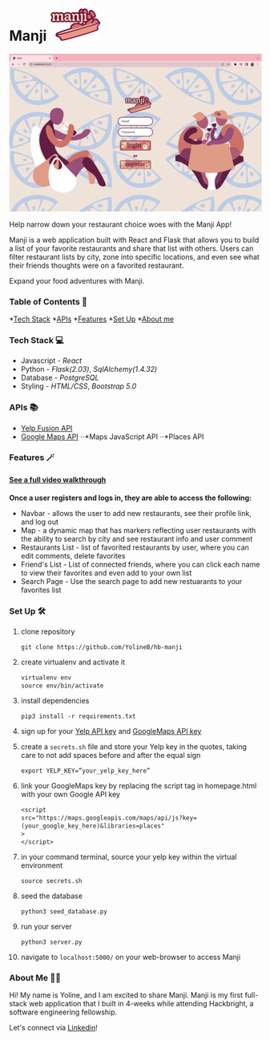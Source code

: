 # Manji <img src="static/md_images/manji.png" width=100px>

![homepage image](static/md_images/homepage.png)

Help narrow down your restaurant choice woes with the Manji App!

Manji is a web application built with React and Flask that allows you to build a list of your favorite restaurants and share that list with others. Users can filter restaurant lists by city, zone into specific locations, and even see what their friends thoughts were on a favorited restaurant. 

Expand your food adventures with Manji. 

### Table of Contents 📖

*[Tech Stack](#tech-stack-💻)
*[APIs](#apis-📚)
*[Features](#features-🪄)
*[Set Up](#set-up-🛠️)
*[About me](#about-me-🧘‍♀️)


### Tech Stack 💻

* Javascript - _React_
* Python - _Flask(2.03)_, _SqlAlchemy(1.4.32)_
* Database - _PostgreSQL_
* Styling - _HTML/CSS_, _Bootstrap 5.0_
### APIs 📚

* [Yelp Fusion API](https://www.yelp.com/developers/documentation/v3/get_started)
* [Google Maps API](https://console.developers.google.com/)
	⋅⋅*Maps JavaScript API
	⋅⋅*Places API

### Features 🪄 
#### [See a full video walkthrough](https://www.youtube.com/watch?v=UilGw6Yc-WI)
**Once a user registers and logs in, they are able to access the following:**

* Navbar - allows the user to add new restaurants, see their profile link, and log out
* Map - a dynamic map that has markers reflecting user restaurants with the ability to search by city and see restaurant info and user comment
* Restaurants List - list of favorited restaurants by user, where you can edit comments, delete favorites
* Friend's List - List of connected friends, where you can click each name to view their favorites and even add to your own list
* Search Page - Use the search page to add new restuarants to your favorites list

### Set Up 🛠️
1. clone repository 
	```
	git clone https://github.com/YolineB/hb-manji
	```
2. create virtualenv and activate it
	```
	virtualenv env
	source env/bin/activate
	```
3. install dependencies
	```
	pip3 install -r requirements.txt
	```
4. sign up for your [Yelp API key](https://www.yelp.com/developers/documentation/v3/get_started) and [GoogleMaps API key](https://console.developers.google.com/)

5. create a `secrets.sh` file and store your Yelp key in the quotes, taking care to not add spaces before and after the equal sign
	```
	export YELP_KEY=”your_yelp_key_here”
	```
6. link your GoogleMaps key by replacing the script tag in homepage.html with your own Google API key
	```
	<script
	src="https://maps.googleapis.com/maps/api/js?key=(your_google_key_here)&libraries=places"
	>
	</script>
	```
7. in your command terminal, source your yelp key within the virtual environment
	```
	source secrets.sh
	```
8. seed the database
	```
	python3 seed_database.py
	```
9. run your server
	```
	python3 server.py
	```
10. navigate to `localhost:5000/` on your web-browser to access Manji

### About Me 🧘‍♀️

Hi! My name is Yoline, and I am excited to share Manji. Manji is my first full-stack web application that I built in 4-weeks while attending Hackbright, a software engineering fellowship.

Let's connect via [Linkedin](https://www.linkedin.com/in/yolineb/)!